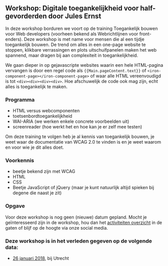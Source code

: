 <h2>Workshop: Digitale toegankelijkheid voor half-gevorderden door Jules Ernst</h2>
     <p>In deze workshop borduren we voort op de training Toegankelijk bouwen voor Web developers (voorheen bekend als Webrichtlijnen voor front-enders). Deze workshop is met name voor mensen die al een tijdje toegankelijk bouwen. De trend om alles in een one-page website te stoppen, klikbare verrassingen en plots uitschuifpanelen maken het web spannend, maar dragen bij aan complexiteit in toegankelijkheid.</p>
     <p>We gaan dieper in op gejavascripte websites waarin een hele HTML-pagina vervangen is door een regel code als <code>{{Main.pageContent.text}}</code> of <code>&lt;iron-component-page&gt;&lt;/iron-component-page&gt;</code> of waar alle HTML vereenvoudigd is tot <code>&lt;div&gt;&lt;div&gt;&lt;div&gt;&lt;div&gt;</code>. Hoe afschuwelijk de code ook mag zijn, echt alles is toegankelijk te maken.</p>
     <h3>Programma</h3>
     <ul>
      <li>HTML versus webcomponenten</li>
      <li>toetsenbordtoegankelijkheid</li>
      <li>WAI-ARIA (we werken enkele concrete voorbeelden uit)</li>
      <li>screenreader (hoe werkt het en hoe kan je er zelf mee testen)</li>
     </ul>
     <p>Om deze training te volgen heb je al kennis van toegankelijk bouwen, je weet waar de documentatie van WCAG 2.0 te vinden is en je weet waarom en voor wie je dit alles doet.</p>
     <h3>Voorkennis</h3>
     <ul>
      <li>beetje bekend zijn met WCAG</li>
      <li>HTML</li>
      <li>CSS</li>
      <li>Beetje JavaScript of jQuery (maar je kunt natuurlijk altijd spieken bij degene die naast je zit)</li>
     </ul>
     <h3>Opgave</h3>
     <p>Voor deze workshop is nog geen (nieuwe) datum gepland. Mocht je geïnteresseerd zijn in de workshop, hou dan het <a href="/nl/activiteiten/">activiteiten overzicht</a> in de gaten of blijf op de hoogte via onze social media.</p>
     <h3>Deze workshop is in het verleden gegeven op de volgende data: </h3>
     <ul>
      <li><a href="/nl/workshop-archief/digitale-toegankelijkheid-voor-half-gevorderden-jules-ernst/26-januari-2018">26 januari 2018</a>, bij Utrecht</li>
     </ul>
